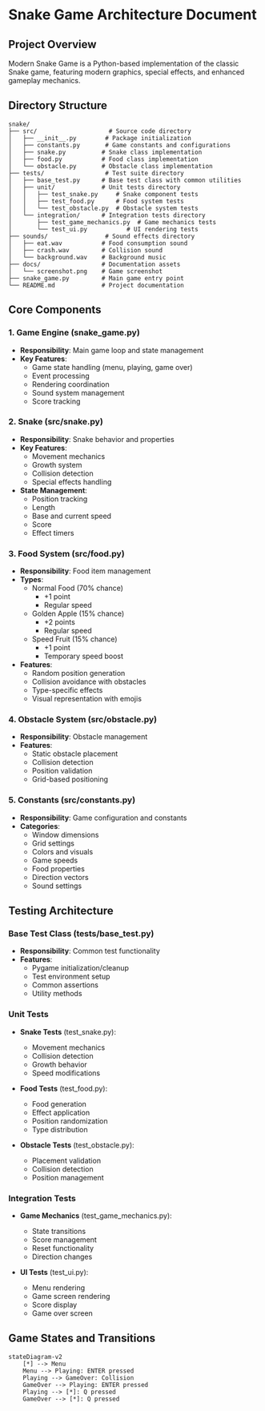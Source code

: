 # Snake Game Architecture Document

## Project Overview
Modern Snake Game is a Python-based implementation of the classic Snake game, featuring modern graphics, special effects, and enhanced gameplay mechanics.

## Directory Structure
```
snake/
├── src/                    # Source code directory
│   ├── __init__.py        # Package initialization
│   ├── constants.py       # Game constants and configurations
│   ├── snake.py          # Snake class implementation
│   ├── food.py           # Food class implementation
│   └── obstacle.py       # Obstacle class implementation
├── tests/                 # Test suite directory
│   ├── base_test.py      # Base test class with common utilities
│   ├── unit/             # Unit tests directory
│   │   ├── test_snake.py     # Snake component tests
│   │   ├── test_food.py      # Food system tests
│   │   └── test_obstacle.py  # Obstacle system tests
│   └── integration/      # Integration tests directory
│       ├── test_game_mechanics.py  # Game mechanics tests
│       └── test_ui.py           # UI rendering tests
├── sounds/                # Sound effects directory
│   ├── eat.wav           # Food consumption sound
│   ├── crash.wav         # Collision sound
│   └── background.wav    # Background music
├── docs/                 # Documentation assets
│   └── screenshot.png    # Game screenshot
├── snake_game.py         # Main game entry point
└── README.md             # Project documentation

```

## Core Components

### 1. Game Engine (snake_game.py)
- **Responsibility**: Main game loop and state management
- **Key Features**:
  - Game state handling (menu, playing, game over)
  - Event processing
  - Rendering coordination
  - Sound system management
  - Score tracking

### 2. Snake (src/snake.py)
- **Responsibility**: Snake behavior and properties
- **Key Features**:
  - Movement mechanics
  - Growth system
  - Collision detection
  - Special effects handling
- **State Management**:
  - Position tracking
  - Length
  - Base and current speed
  - Score
  - Effect timers

### 3. Food System (src/food.py)
- **Responsibility**: Food item management
- **Types**:
  - Normal Food (70% chance)
    - +1 point
    - Regular speed
  - Golden Apple (15% chance)
    - +2 points
    - Regular speed
  - Speed Fruit (15% chance)
    - +1 point
    - Temporary speed boost
- **Features**:
  - Random position generation
  - Collision avoidance with obstacles
  - Type-specific effects
  - Visual representation with emojis

### 4. Obstacle System (src/obstacle.py)
- **Responsibility**: Obstacle management
- **Features**:
  - Static obstacle placement
  - Collision detection
  - Position validation
  - Grid-based positioning

### 5. Constants (src/constants.py)
- **Responsibility**: Game configuration and constants
- **Categories**:
  - Window dimensions
  - Grid settings
  - Colors and visuals
  - Game speeds
  - Food properties
  - Direction vectors
  - Sound settings

## Testing Architecture

### Base Test Class (tests/base_test.py)
- **Responsibility**: Common test functionality
- **Features**:
  - Pygame initialization/cleanup
  - Test environment setup
  - Common assertions
  - Utility methods

### Unit Tests
- **Snake Tests** (test_snake.py):
  - Movement mechanics
  - Collision detection
  - Growth behavior
  - Speed modifications
  
- **Food Tests** (test_food.py):
  - Food generation
  - Effect application
  - Position randomization
  - Type distribution
  
- **Obstacle Tests** (test_obstacle.py):
  - Placement validation
  - Collision detection
  - Position management

### Integration Tests
- **Game Mechanics** (test_game_mechanics.py):
  - State transitions
  - Score management
  - Reset functionality
  - Direction changes
  
- **UI Tests** (test_ui.py):
  - Menu rendering
  - Game screen rendering
  - Score display
  - Game over screen

## Game States and Transitions

```mermaid
stateDiagram-v2
    [*] --> Menu
    Menu --> Playing: ENTER pressed
    Playing --> GameOver: Collision
    GameOver --> Playing: ENTER pressed
    Playing --> [*]: Q pressed
    GameOver --> [*]: Q pressed
```